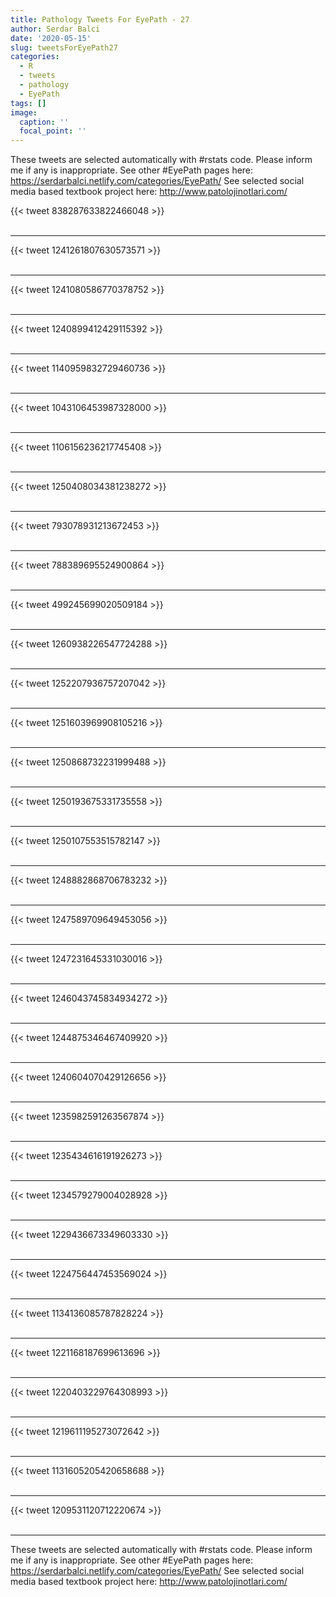 ```yaml
---
title: Pathology Tweets For EyePath - 27
author: Serdar Balci
date: '2020-05-15'
slug: tweetsForEyePath27
categories:
  - R
  - tweets
  - pathology
  - EyePath
tags: []
image:
  caption: ''
  focal_point: ''
---
```



These tweets are selected automatically with #rstats code. Please inform me if any is inappropriate.
See other #EyePath pages here: https://serdarbalci.netlify.com/categories/EyePath/ 
See selected social media based textbook project here: http://www.patolojinotlari.com/

{{< tweet 838287633822466048 >}}
<br>
<br>
<hr>
{{< tweet 1241261807630573571 >}}
<br>
<br>
<hr>
{{< tweet 1241080586770378752 >}}
<br>
<br>
<hr>
{{< tweet 1240899412429115392 >}}
<br>
<br>
<hr>
{{< tweet 1140959832729460736 >}}
<br>
<br>
<hr>
{{< tweet 1043106453987328000 >}}
<br>
<br>
<hr>
{{< tweet 1106156236217745408 >}}
<br>
<br>
<hr>
{{< tweet 1250408034381238272 >}}
<br>
<br>
<hr>
{{< tweet 793078931213672453 >}}
<br>
<br>
<hr>
{{< tweet 788389695524900864 >}}
<br>
<br>
<hr>
{{< tweet 499245699020509184 >}}
<br>
<br>
<hr>
{{< tweet 1260938226547724288 >}}
<br>
<br>
<hr>
{{< tweet 1252207936757207042 >}}
<br>
<br>
<hr>
{{< tweet 1251603969908105216 >}}
<br>
<br>
<hr>
{{< tweet 1250868732231999488 >}}
<br>
<br>
<hr>
{{< tweet 1250193675331735558 >}}
<br>
<br>
<hr>
{{< tweet 1250107553515782147 >}}
<br>
<br>
<hr>
{{< tweet 1248882868706783232 >}}
<br>
<br>
<hr>
{{< tweet 1247589709649453056 >}}
<br>
<br>
<hr>
{{< tweet 1247231645331030016 >}}
<br>
<br>
<hr>
{{< tweet 1246043745834934272 >}}
<br>
<br>
<hr>
{{< tweet 1244875346467409920 >}}
<br>
<br>
<hr>
{{< tweet 1240604070429126656 >}}
<br>
<br>
<hr>
{{< tweet 1235982591263567874 >}}
<br>
<br>
<hr>
{{< tweet 1235434616191926273 >}}
<br>
<br>
<hr>
{{< tweet 1234579279004028928 >}}
<br>
<br>
<hr>
{{< tweet 1229436673349603330 >}}
<br>
<br>
<hr>
{{< tweet 1224756447453569024 >}}
<br>
<br>
<hr>
{{< tweet 1134136085787828224 >}}
<br>
<br>
<hr>
{{< tweet 1221168187699613696 >}}
<br>
<br>
<hr>
{{< tweet 1220403229764308993 >}}
<br>
<br>
<hr>
{{< tweet 1219611195273072642 >}}
<br>
<br>
<hr>
{{< tweet 1131605205420658688 >}}
<br>
<br>
<hr>
{{< tweet 1209531120712220674 >}}
<br>
<br>
<hr>


These tweets are selected automatically with #rstats code. Please inform me if any is inappropriate.
See other #EyePath pages here: https://serdarbalci.netlify.com/categories/EyePath/ 
See selected social media based textbook project here: http://www.patolojinotlari.com/
